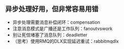## 异步处理好用，但非常容易用错

- 异步处理需要消息补偿闭环：compensation
- 注意消息模式是广播还是工作队列：fanoutvswork
- 别让死信堵塞了消息队列：deadletter
- （思考）使用RMQ的DLX实现延迟重试：rabbitmqdlx
